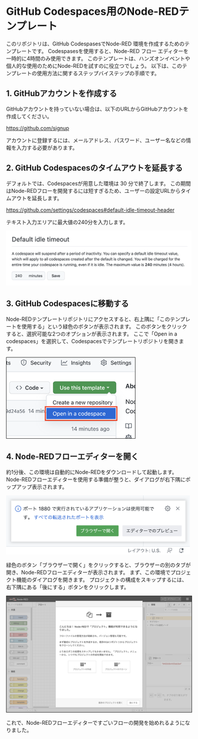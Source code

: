 # GitHub Codespaces用のNode-REDテンプレート

このリポジトリは、GitHub CodespasesでNode-RED 環境を作成するためのテンプレートです。
Codespasesを使用すると、Node-RED フロー エディターを一時的に4時間のみ使用できます。
このテンプレートは、ハンズオンイベントや個人的な使用のためにNode-REDを試すのに役立つでしょう。
以下は、このテンプレートの使用方法に関するステップバイステップの手順です。

## 1. GitHubアカウントを作成する

GitHubアカウントを持っていない場合は、以下のURLからGitHubアカウントを作成してください。

https://github.com/signup
   
アカウントに登録するには、メールアドレス、パスワード、ユーザー名などの情報を入力する必要があります。

## 2. GitHub Codespacesのタイムアウトを延長する

デフォルトでは、Codespacesが用意した環境は 30 分で終了します。
この期間はNode-REDフローを開発するには短すぎるため、ユーザーの設定URLからタイムアウトを延長します。

https://github.com/settings/codespaces#default-idle-timeout-header

テキスト入力エリアに最大値の240分を入力します。

<kbd><img width="640" src="default-idle-timeout.png"></kbd>

## 3. GitHub Codespacesに移動する

Node-REDテンプレートリポジトリにアクセスすると、右上隅に「このテンプレートを使用する」という緑色のボタンが表示されます。
このボタンをクリックすると、選択可能な2つのオプションが表示されます。
ここで「Open in a codespaces」を選択して、Codespacesでテンプレートリポジトリを開きます。

<img width="350" border="1" src="open-codespaces.png">

## 4. Node-REDフローエディターを開く

約1分後、この環境は自動的にNode-REDをダウンロードして起動します。
Node-REDフローエディターを使用する準備が整うと、ダイアログが右下隅にポップアップ表示されます。

<img width="500" src="open-in-browser_ja.png">

緑色のボタン「ブラウザーで開く」をクリックすると、ブラウザーの別のタブが開き、Node-REDフローエディターが表示されます。
まず、この環境でプロジェクト機能のダイアログを開きます。
プロジェクトの構成をスキップするには、右下隅にある「後にする」ボタンをクリックします。

<img width="900" border="1" src="flow-editor_ja.png">

これで、Node-REDフローエディターですごいフローの開発を始めれるようになりました。
